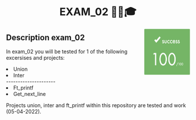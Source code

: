 # <h1 align="center">EXAM_02 ✍🏼️🎓</h1>
<p><img align="right" src="./img/score.png" alt="Score" width="125" height="125"></p>

<h2> Description exam_02</h2>
<p>In exam_02 you will be tested for 1 of the following excersises and projects:
<li>Union</li>          
<li>Inter</li>
---------------------
<li>Ft_printf</li>
<li>Get_next_line</li>
</p>
<p>Projects union, inter and ft_printf within this repository are tested and work (05-04-2022).</p>